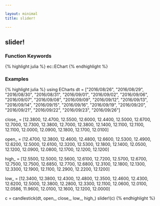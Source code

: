 ```yaml
---

layout: minimal
title: slider!

---
```


## slider!

### Function Keywords
{% highlight julia %}
ec::EChart
{% endhighlight %}

### Examples
{% highlight julia %}
using ECharts
dt = ["2016/08/26", "2016/08/29", "2016/08/30", "2016/08/31", "2016/09/01", "2016/09/02", "2016/09/06", "2016/09/07",
"2016/09/08", "2016/09/09", "2016/09/12", "2016/09/13", "2016/09/14", "2016/09/15", "2016/09/16", "2016/09/19",
"2016/09/20", "2016/09/21", "2016/09/22", "2016/09/23", "2016/09/26"]

close_ = [12.3800, 12.4700, 12.5500, 12.6000, 12.4400, 12.5000, 12.6700, 12.7000, 12.7300, 12.3800, 12.7000, 12.3800,
12.1400, 12.1100, 12.1100, 12.1100, 12.0000, 12.0900, 12.1800, 12.1700, 12.0100]

open_ = [12.4700, 12.3800, 12.4600, 12.4800, 12.6600, 12.5300, 12.4900, 12.6200, 12.5000, 12.6100, 12.3200, 12.5300,
12.1800, 12.1400, 12.0500, 12.1200, 12.0900, 12.0800, 12.1700, 12.1200, 12.1200]

high_ = [12.5500, 12.5000, 12.5600, 12.6100, 12.7200, 12.5700, 12.6700, 12.7500, 12.7500, 12.6850, 12.7700, 12.6800,
12.3100, 12.1800, 12.1300, 12.3300, 12.1900, 12.1100, 12.2900, 12.2200, 12.1200]

low_ = [12.3400, 12.3800, 12.4300, 12.4800, 12.3500, 12.4600, 12.4300, 12.6200, 12.5000, 12.3800, 12.2800, 12.3300,
12.1100, 12.0600, 12.0100, 12.0586, 11.9600, 12.0100, 12.1600, 12.1200, 12.0000]

c = candlestick(dt, open_, close_, low_, high_)
slider!(c)
{% endhighlight %}

<div id="slide" style="height:400px;width:800px;"></div>
<script type="text/javascript">
    // Initialize after dom ready
    var myChart = echarts.init(document.getElementById("slide"));

    // Load data into the ECharts instance
    myChart.setOption({"xAxis":[{"splitNumber":5,"boundaryGap":true,"data":["2016/08/26","2016/08/29","2016/08/30","2016/08/31","2016/09/01","2016/09/02","2016/09/06","2016/09/07","2016/09/08","2016/09/09","2016/09/12","2016/09/13","2016/09/14","2016/09/15","2016/09/16","2016/09/19","2016/09/20","2016/09/21","2016/09/22","2016/09/23","2016/09/26"],"scale":true,"gridIndex":0,"minInterval":0,"inverse":false,"nameLocation":"middle","nameGap":30,"silent":true,"type":"category"}],"yAxis":[{"splitNumber":5,"gridIndex":0,"minInterval":0,"silent":true,"inverse":false,"scale":true,"nameLocation":"middle","nameGap":30}],"toolbox":{"feature":{},"itemSize":15,"orient":"vertical","height":"auto","zlevel":0,"z":2,"itemGap":20,"right":"auto","top":"center","width":"auto","show":false,"showTitle":true},"ec_width":800,"ec_height":400,"ec_charttype":"candlestick","title":[{"left":"left","borderColor":"transparent","bottom":"auto","padding":5,"zlevel":0,"borderWidth":1,"target":"blank","z":2,"itemGap":5,"shadowOffsetY":0,"shadowOffsetX":0,"right":"auto","top":"auto","subtarget":"blank","show":true}],"dataZoom":[{"show":true}],"series":[{"name":"Series 1","data":[[12.47,12.38,12.34,12.55],[12.38,12.47,12.38,12.5],[12.46,12.55,12.43,12.56],[12.48,12.6,12.48,12.61],[12.66,12.44,12.35,12.72],[12.53,12.5,12.46,12.57],[12.49,12.67,12.43,12.67],[12.62,12.7,12.62,12.75],[12.5,12.73,12.5,12.75],[12.61,12.38,12.38,12.685],[12.32,12.7,12.28,12.77],[12.53,12.38,12.33,12.68],[12.18,12.14,12.11,12.31],[12.14,12.11,12.06,12.18],[12.05,12.11,12.01,12.13],[12.12,12.11,12.0586,12.33],[12.09,12.0,11.96,12.19],[12.08,12.09,12.01,12.11],[12.17,12.18,12.16,12.29],[12.12,12.17,12.12,12.22],[12.12,12.01,12.0,12.12]],"smooth":false,"minSize":"0%","type":"candlestick","maxSize":"100%"}]});
</script>
